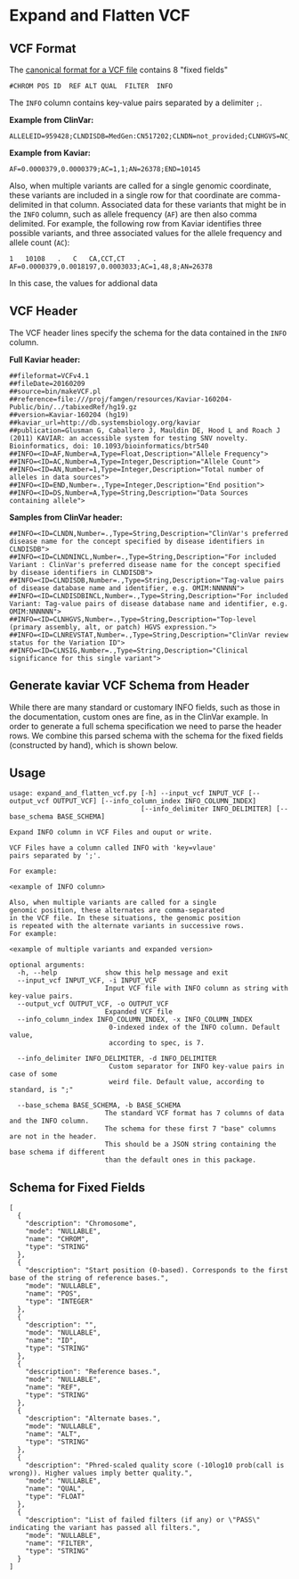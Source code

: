 # Expand and Flatten VCF
## VCF Format
The [canonical format for a VCF file](https://samtools.github.io/hts-specs/VCFv4.2.pdf) contains 8 "fixed fields"

`#CHROM POS ID  REF ALT QUAL  FILTER  INFO`

The `INFO` column contains key-value pairs separated by a delimiter `;`.

**Example from ClinVar:**
```
ALLELEID=959428;CLNDISDB=MedGen:CN517202;CLNDN=not_provided;CLNHGVS=NC_000001.11:g.943363G>C;CLNREVSTAT=criteria_provided,_single_submitter;CLNSIG=Uncertain_significance;CLNVC=single_nucleotide_variant;CLNVCSO=SO:0001483;GENEINFO=SAMD11:148398;MC=SO:0001583|missense_variant;ORIGIN=1
```
**Example from Kaviar:**
```
AF=0.0000379,0.0000379;AC=1,1;AN=26378;END=10145
```
Also, when multiple variants are called for a single genomic coordinate, these variants are included in a single row for that coordinate are comma-delimited in that column. Associated data for these variants that might be in the `INFO` column, such as allele frequency (`AF`) are then also comma delimited. For example, the following row from Kaviar identifies three possible variants, and three associated values for the allele frequency and allele count (`AC`):
```
1	10108	.	C	CA,CCT,CT	.	.	AF=0.0000379,0.0018197,0.0003033;AC=1,48,8;AN=26378
```
In this case, the values for addional data 

## VCF Header
The VCF header lines specify the schema for the data contained in the `INFO` column.

**Full Kaviar header:**
```
##fileformat=VCFv4.1
##fileDate=20160209
##source=bin/makeVCF.pl
##reference=file:///proj/famgen/resources/Kaviar-160204-Public/bin/../tabixedRef/hg19.gz
##version=Kaviar-160204 (hg19)
##kaviar_url=http://db.systemsbiology.org/kaviar
##publication=Glusman G, Caballero J, Mauldin DE, Hood L and Roach J (2011) KAVIAR: an accessible system for testing SNV novelty. Bioinformatics, doi: 10.1093/bioinformatics/btr540
##INFO=<ID=AF,Number=A,Type=Float,Description="Allele Frequency">
##INFO=<ID=AC,Number=A,Type=Integer,Description="Allele Count">
##INFO=<ID=AN,Number=1,Type=Integer,Description="Total number of alleles in data sources">
##INFO=<ID=END,Number=.,Type=Integer,Description="End position">
##INFO=<ID=DS,Number=A,Type=String,Description="Data Sources containing allele">
```

**Samples from ClinVar header:**
```
##INFO=<ID=CLNDN,Number=.,Type=String,Description="ClinVar's preferred disease name for the concept specified by disease identifiers in CLNDISDB">
##INFO=<ID=CLNDNINCL,Number=.,Type=String,Description="For included Variant : ClinVar's preferred disease name for the concept specified by disease identifiers in CLNDISDB">
##INFO=<ID=CLNDISDB,Number=.,Type=String,Description="Tag-value pairs of disease database name and identifier, e.g. OMIM:NNNNNN">
##INFO=<ID=CLNDISDBINCL,Number=.,Type=String,Description="For included Variant: Tag-value pairs of disease database name and identifier, e.g. OMIM:NNNNNN">
##INFO=<ID=CLNHGVS,Number=.,Type=String,Description="Top-level (primary assembly, alt, or patch) HGVS expression.">
##INFO=<ID=CLNREVSTAT,Number=.,Type=String,Description="ClinVar review status for the Variation ID">
##INFO=<ID=CLNSIG,Number=.,Type=String,Description="Clinical significance for this single variant">
```
 
## Generate kaviar VCF Schema from Header
While there are many standard or customary INFO fields, such as those in the documentation, custom ones are fine, as in the ClinVar example. In order to generate a full schema specification we need to parse the header rows. We combine this parsed schema with the schema for the fixed fields (constructed by hand), which is shown below.

## Usage
```
usage: expand_and_flatten_vcf.py [-h] --input_vcf INPUT_VCF [--output_vcf OUTPUT_VCF] [--info_column_index INFO_COLUMN_INDEX]
                                 [--info_delimiter INFO_DELIMITER] [--base_schema BASE_SCHEMA]

Expand INFO column in VCF Files and ouput or write.

VCF Files have a column called INFO with 'key=vlaue' 
pairs separated by ';'. 

For example:

<example of INFO column>

Also, when multiple variants are called for a single 
genomic position, these alternates are comma-separated
in the VCF file. In these situations, the genomic position 
is repeated with the alternate variants in successive rows. 
For example:

<example of multiple variants and expanded version> 

optional arguments:
  -h, --help            show this help message and exit
  --input_vcf INPUT_VCF, -i INPUT_VCF
                        Input VCF file with INFO column as string with key-value pairs.
  --output_vcf OUTPUT_VCF, -o OUTPUT_VCF
                        Expanded VCF file
  --info_column_index INFO_COLUMN_INDEX, -x INFO_COLUMN_INDEX
                         0-indexed index of the INFO column. Default value, 
                         according to spec, is 7.
                         
  --info_delimiter INFO_DELIMITER, -d INFO_DELIMITER
                         Custom separator for INFO key-value pairs in case of some 
                         weird file. Default value, according to standard, is ";"
                         
  --base_schema BASE_SCHEMA, -b BASE_SCHEMA
                        The standard VCF format has 7 columns of data and the INFO column. 
                        The schema for these first 7 "base" columns are not in the header. 
                        This should be a JSON string containing the base schema if different 
                        than the default ones in this package.
```

## Schema for Fixed Fields
```
[
  {
    "description": "Chromosome",
    "mode": "NULLABLE",
    "name": "CHROM",
    "type": "STRING"
  },
  {
    "description": "Start position (0-based). Corresponds to the first base of the string of reference bases.",
    "mode": "NULLABLE",
    "name": "POS",
    "type": "INTEGER"
  },
  {
    "description": "",
    "mode": "NULLABLE",
    "name": "ID",
    "type": "STRING"
  },
  {
    "description": "Reference bases.",
    "mode": "NULLABLE",
    "name": "REF",
    "type": "STRING"
  },
  {
    "description": "Alternate bases.",
    "mode": "NULLABLE",
    "name": "ALT",
    "type": "STRING"
  },
  {
    "description": "Phred-scaled quality score (-10log10 prob(call is wrong)). Higher values imply better quality.",
    "mode": "NULLABLE",
    "name": "QUAL",
    "type": "FLOAT"
  },
  {
    "description": "List of failed filters (if any) or \"PASS\" indicating the variant has passed all filters.",
    "mode": "NULLABLE",
    "name": "FILTER",
    "type": "STRING"
  }
]
```